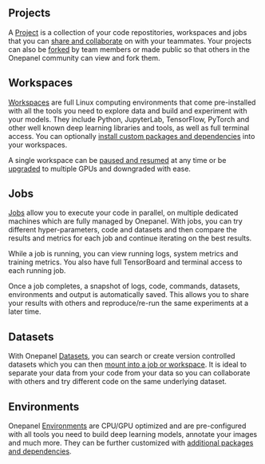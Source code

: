 ## Projects
A [Project](/projects/) is a collection of your code repostitories, workspaces and jobs that you can [share and collaborate](/projects/members) on with your teammates. Your projects can also be [forked](/projects/forking) by team members or made public so that others in the Onepanel community can view and fork them.

## Workspaces
[Workspaces](/workspaces) are full Linux computing environments that come pre-installed with all the tools you need to explore data and build and experiment with your models. They include Python, JupyterLab, TensorFlow, PyTorch and other well known deep learning libraries and tools, as well as full terminal access. You can optionally [install custom packages and dependencies](environments/custom-packages) into your workspaces.

A single workspace can be [paused and resumed](/workspaces/pause-resume) at any time or be [upgraded](/workspaces/machine-types) to multiple GPUs and downgraded with ease.

## Jobs
[Jobs](/jobs) allow you to execute your code in parallel, on multiple dedicated machines which are fully managed by Onepanel. With jobs, you can try different hyper-parameters, code and datasets and then compare the results and metrics for each job and continue iterating on the best results.

While a job is running, you can view running logs, system metrics and training metrics. You also have full TensorBoard and terminal access to each running job.

Once a job completes, a snapshot of logs, code, commands, datasets, environments and output is automatically saved. This allows you to share your results with others and reproduce/re-run the same experiments at a later time.

## Datasets
With Onepanel [Datasets](/datasets), you can search or create version controlled datasets which you can then [mount into a job or workspace](/datasets/mount). It is ideal to separate your data from your code from your data so you can collaborate with others and try different code on the same underlying dataset.

## Environments
Onepanel [Environments](/environments) are CPU/GPU optimized and are pre-configured with all tools you need to build deep learning models, annotate your images and much more. They can be further customized with [additional packages and dependencies](environments/custom-packages).
